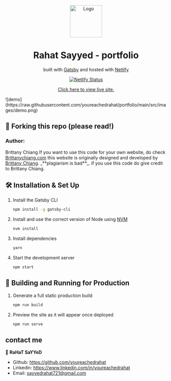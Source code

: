 <div align="center">
  <img alt="Logo" src="https://raw.githubusercontent.com/youreachedrahat/portfolio/main/src/images/logo.png" width="100" />
</div>
<h1 align="center">
  Rahat Sayyed - portfolio
</h1>
<p align="center">
  built with <a href="https://www.gatsbyjs.org/" target="_blank">Gatsby</a> and hosted with <a href="https://www.netlify.com/" target="_blank">Netlify</a>
</p>
<p align="center">
  <a href="https://app.netlify.com/sites/brittanychiang/deploys" target="_blank">
    <img src="https://api.netlify.com/api/v1/badges/61a3f728-1bca-45db-a790-266dca2c5cbc/deploy-status" alt="Netlify Status" />
  </a>
</p>

<p align="center">
  <a href="https://6346d57aa91cbe162302088e--preeminent-ganache-365c6e.netlify.app/" target="_blank">
    Click here to view live site.
  </a>
</p>
![demo](https://raw.githubusercontent.com/youreachedrahat/portfolio/main/src/images/demo.png)

## 🚨 Forking this repo (please read!)
<h3> Author:</h3> Brittany Chiang
If you want to use this code for your own website, do check  <a href="https://brittanychiang.com/" target="_blank">Brittanychiang.com</a>
this website is originally designed and developed by <a href="https://brittanychiang.com/" target="_blank">Brittany Chiang</a>.
 _**plagiarism is bad**_. if you use this code do give credit to Brittany Chiang.
 

## 🛠 Installation & Set Up

1. Install the Gatsby CLI

   ```sh
   npm install -g gatsby-cli
   ```

2. Install and use the correct version of Node using [NVM](https://github.com/nvm-sh/nvm)

   ```sh
   nvm install
   ```

3. Install dependencies

   ```sh
   yarn
   ```

4. Start the development server

   ```sh
   npm start
   ```

## 🚀 Building and Running for Production

1. Generate a full static production build

   ```sh
   npm run build
   ```

1. Preview the site as it will appear once deployed

   ```sh
   npm run serve
   ```

## contact me
👤 **RaHaT SaYYeD**
- Github: https://github.com/youreachedrahat
- Linkedin: https://www.linkedin.com/in/youreachedrahat
- Email: sayyedrahat721@gmail.com

